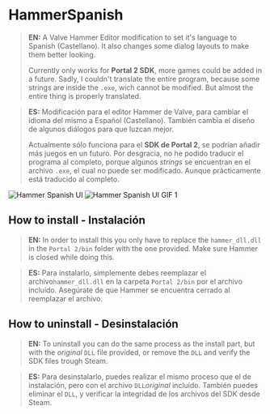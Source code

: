 # HammerSpanish
>**EN:**
>A Valve Hammer Editor modification to set it's language to Spanish (Castellano). It also changes some dialog layouts to make them better looking.
>
>Currently only works for **Portal 2 SDK**, more games could be added in a future.
>Sadly, I couldn't translate the entire program, because some strings are inside the `.exe`, wich cannot be modified. But almost the entire thing is properly translated.


>**ES:**
>Modificación para el editor Hammer de Valve, para cambiar el idioma del mismo a Español (Castellano). También cambia el diseño de algunos diálogos para que luzcan mejor.
>
>Actualmente sólo funciona para el **SDK de Portal 2**, se podrían añadir más juegos en un futuro.
>Por desgracia, no he podido traducir el programa al completo, porque algunos *strings* se encuentran en el archivo `.exe`, el cual no puede ser modificado. Aunque prácticamente está traducido al completo.

![Hammer Spanish UI](https://i.imgur.com/G58Jues.png)
![Hammer Spanish UI GIF 1](https://media.giphy.com/media/gJ2SMBaXdmGwQ0iBlc/giphy.gif)





## How to install - Instalación
>**EN:**
>In order to install this you only have to replace the `hammer_dll.dll` in the `Portal 2/bin` folder with the one provided. Make sure Hammer is closed while doing this.


>**ES:**
>Para instalarlo, simplemente debes reemplazar el archivo`hammer_dll.dll` en la carpeta `Portal 2/bin` por el archivo incluido. Asegúrate de que Hammer se encuentra cerrado al reemplazar el archivo.






## How to uninstall - Desinstalación
>**EN:**
>To uninstall you can do the same process as the install part, but with the *original* `DLL` file provided, or remove the `DLL` and verify the SDK files trough Steam.


>**ES:**
>Para desinstalarlo, puedes realizar el mismo proceso que el de instalación, pero con el archivo `DLL`*original* incluído. También puedes eliminar el `DLL`, y verificar la integridad de los archivos del SDK desde Steam.
